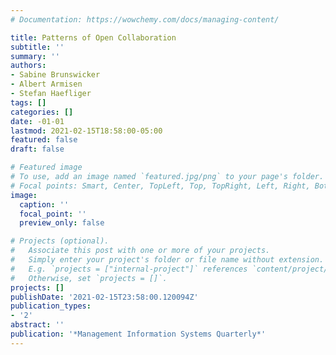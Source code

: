 ```yaml
---
# Documentation: https://wowchemy.com/docs/managing-content/

title: Patterns of Open Collaboration
subtitle: ''
summary: ''
authors:
- Sabine Brunswicker
- Albert Armisen
- Stefan Haefliger
tags: []
categories: []
date: -01-01
lastmod: 2021-02-15T18:58:00-05:00
featured: false
draft: false

# Featured image
# To use, add an image named `featured.jpg/png` to your page's folder.
# Focal points: Smart, Center, TopLeft, Top, TopRight, Left, Right, BottomLeft, Bottom, BottomRight.
image:
  caption: ''
  focal_point: ''
  preview_only: false

# Projects (optional).
#   Associate this post with one or more of your projects.
#   Simply enter your project's folder or file name without extension.
#   E.g. `projects = ["internal-project"]` references `content/project/deep-learning/index.md`.
#   Otherwise, set `projects = []`.
projects: []
publishDate: '2021-02-15T23:58:00.120094Z'
publication_types:
- '2'
abstract: ''
publication: '*Management Information Systems Quarterly*'
---
```

